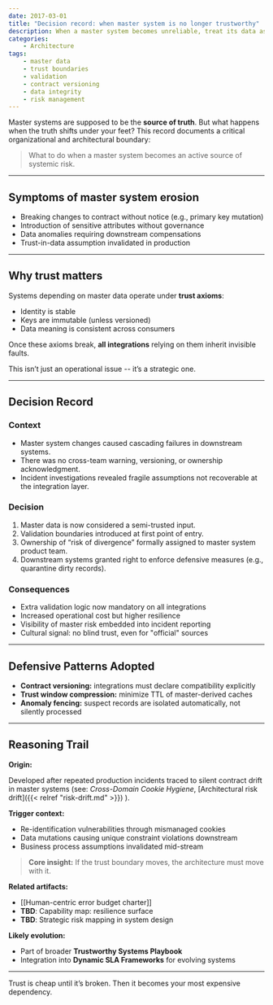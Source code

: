 ```yaml
---
date: 2017-03-01
title: "Decision record: when master system is no longer trustworthy"
description: When a master system becomes unreliable, treat its data as semi-trusted, enforce validation, and shift to explicit contract and risk management for all integrations.
categories:
    - Architecture
tags:
    - master data
    - trust boundaries
    - validation
    - contract versioning
    - data integrity
    - risk management
---
```


Master systems are supposed to be the **source of truth**. But what happens when the truth shifts under your feet?
This record documents a critical organizational and architectural boundary:  

> What to do when a master system becomes an active source of systemic risk.

---

## Symptoms of master system erosion

- Breaking changes to contract without notice (e.g., primary key mutation)
- Introduction of sensitive attributes without governance
- Data anomalies requiring downstream compensations
- Trust-in-data assumption invalidated in production

---

## Why trust matters

Systems depending on master data operate under **trust axioms**:

- Identity is stable
- Keys are immutable (unless versioned)
- Data meaning is consistent across consumers

Once these axioms break, **all integrations** relying on them inherit invisible faults.

This isn’t just an operational issue -- it’s a strategic one.

---

## Decision Record

### Context

- Master system changes caused cascading failures in downstream systems.
- There was no cross-team warning, versioning, or ownership acknowledgment.
- Incident investigations revealed fragile assumptions not recoverable at the integration layer.

### Decision

1. Master data is now considered a semi-trusted input.
2. Validation boundaries introduced at first point of entry.
3. Ownership of “risk of divergence” formally assigned to master system product team.
4. Downstream systems granted right to enforce defensive measures (e.g., quarantine dirty records).

### Consequences

- Extra validation logic now mandatory on all integrations
- Increased operational cost but higher resilience
- Visibility of master risk embedded into incident reporting
- Cultural signal: no blind trust, even for "official" sources

---

## Defensive Patterns Adopted

- **Contract versioning:** integrations must declare compatibility explicitly
- **Trust window compression:** minimize TTL of master-derived caches
- **Anomaly fencing:** suspect records are isolated automatically, not silently processed

---

## Reasoning Trail

**Origin:**

Developed after repeated production incidents traced to silent contract drift in master systems (see: 
*Cross-Domain Cookie Hygiene*, 
[Architectural risk drift]({{< relref "risk-drift.md" >}})
).

**Trigger context:**

- Re-identification vulnerabilities through mismanaged cookies  
- Data mutations causing unique constraint violations downstream  
- Business process assumptions invalidated mid-stream

> **Core insight:** If the trust boundary moves, the architecture must move with it.

**Related artifacts:** 

- [[Human-centric error budget charter]]
- **TBD**: Capability map: resilience surface  
- **TBD**: Strategic risk mapping in system design

**Likely evolution:**

- Part of broader **Trustworthy Systems Playbook**  
- Integration into **Dynamic SLA Frameworks** for evolving systems

---

Trust is cheap until it’s broken. Then it becomes your most expensive dependency.
